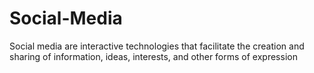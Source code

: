 # Social-Media
Social media are interactive technologies that facilitate the creation and sharing of information, ideas, interests, and other forms of expression 
